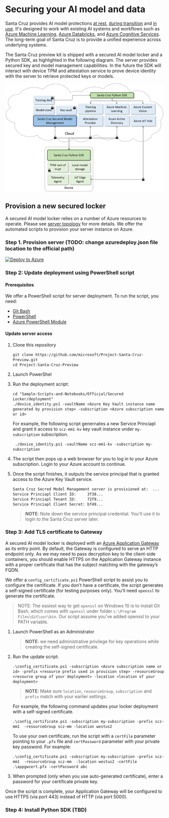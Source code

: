 # Securing your AI model and data

Santa Cruz provides AI model protections [at rest](protection-at-rest.md), [during transition](protection-in-transition.md) and [in use](protection-in-use.md). It's designed to work with existing AI systems and workflows such as [Azure Machine Learning]( https://azure.microsoft.com/en-us/services/machine-learning/), [Azure Databricks]( https://azure.microsoft.com/en-us/services/databricks/), and [Azure Cognitive Services]( https://azure.microsoft.com/en-us/services/cognitive-services/). The long-term goal of Santa Cruz is to provide a unified experience across underlying systems. 

The Santa Cruz preview kit is shipped with a secured AI model locker and a Python SDK, as highlighted in the following diagram. The server provides secured key and model management capabilities. In the future the SDK will interact with device TPM and attestation service to prove device identity with the server to retrieve protected keys or models.

![Architecture](./imgs/architecture.png)


## Provision a new secured locker
A secured AI model locker relies on a number of Azure resources to operate. Please see [server topology](server-topology.md) for more details. We offer the automated scripts to provision your server instance on Azure.  

### Step 1. Provision server (TODO: change azuredeploy.json file location to the official path)

[![Deploy to Azure](https://aka.ms/deploytoazurebutton)](https://portal.azure.com/#create/Microsoft.Template/uri/https%3A%2F%2Fraw.githubusercontent.com%2FJiaBaoxi%2FPublicShare%2Fmaster%2Fazuredeploy.json)

### Step 2: Update deployment using PowerShell script

#### Prerequisites

We offer a PowerShell script for server deployment. To run the script, you need:

* [Git Bash](https://git-scm.com/downloads)
* [PowerShell](https://docs.microsoft.com/en-us/powershell/scripting/install/installing-powershell?view=powershell-7)
* [Azure PowerShell Module](https://docs.microsoft.com/en-us/powershell/azure/install-az-ps?view=azps-4.6.1)

#### Update server access

1. Clone this repository
   ```
   git clone https://github.com/microsoft/Project-Santa-Cruz-Preview.git
   cd Project-Santa-Cruz-Preview
   ```
2. Launch PowerShel
3. Run the deployment script:
   ```
   cd "Sample-Scripts-and-Notebooks/Official/Secured Locker/deployment"
   ./device_identity.ps1 -vaultName <Azure Key Vault instance name generated by provision step> -subscription <Azure subscription name or id>
   ```
   For example, the following script genernates a new Service Princiapl and grant it access to  ```scz-mm1-kv``` key vault instance under ```my-subscription``` subscription.

   ```
    ./device_identity.ps1 -vaultName scz-mm1-kv -subscription my-subscription
    ```
4. The script then pops up a web browser for you to log in to your Azure subscription. Login to your Azure account to continue.
5. Once the script finishes, it outputs the service principal that is granted access to the Azure Key Vault service. 

   ```
   Santa Cruz Secred Model Management server is provisioned at:  ...
   Service Princiapl Client ID:     3f38...
   Service Princiapl Tenant ID:     72f9...
   Service Princiapl Client Secret: bf49...
   ```
   > **NOTE**: Note down the service principal credential. You'll use it to login to the Santa Cruz server later.

### Step 3:  Add TLS certificate to Gateway

A secured AI model locker is deployed with an [Azure Application Gateway](https://docs.microsoft.com/en-us/azure/application-gateway/overview) as its entry point. By default, the Gateway is configured to serve an HTTP endpoint only. As we may need to pass decryption key to the client-side containers, you should enable HTTPS on the Application Gateway instance with a proper certificate that has the subject matching with the gateway’s FQDN.

We offer a ```config_certificate.ps1``` PowerShell script to assist you to configure the certificate. If you don't have a certificate, the script generates a self-signed certificate (for testing purposes only). You'll need ```openssl``` to generate the certificate.

>NOTE: The easiest way to get ```openssl``` on Windows 10 is to install Git Bash, which comes with ```openssl``` under folder ```c:\Program Files\Git\usr\bin```. Our script assume you've added openssl to your PATH variable.

1. Launch PowerShell as an Administrator
   > **NOTE**: we need administrative privilege for key operations while creating the self-signed certificate.
2. Run the update script:
   ```
   .\config_certificate.ps1 -subscription <Azure subscription name or id> -prefix <resource prefix used in provision step> -resourceGroup <resource group of your deployment> -location <location of your deployment>
   ```
   >**NOTE**: Make sure ```location```, ```resourceGroup```, ```subscription``` and ```prefix``` match with your earlier settings.

   For example, the following command updates your locker deployment with a self-signed certificate.
   ```
   .\config_certificate.ps1 -subscription my-subscription -prefix scz-mm1  -resourceGroup scz-mm -location westus2
   ```

   To use your own certificate, run the script with a ```certFile``` parameter pointing to your ```.pfx``` file and ```certPassword``` parameter with your private key password. For example:

   ```
   .\config_certificate.ps1 -subscription my-subscription -prefix scz-mm1  -resourceGroup scz-mm  -location westus2 -certFile .\appgwcert.pfx -certPassword abc
   ```

3. When prompted (only when you use auto-generated certificate), enter a password for your certificate private key.

Once the script is complete, your Application Gateway will be configured to use HTTPS (via port 443) instead of HTTP (via port 5000).

### Step 4: Install Python SDK (TBD)
